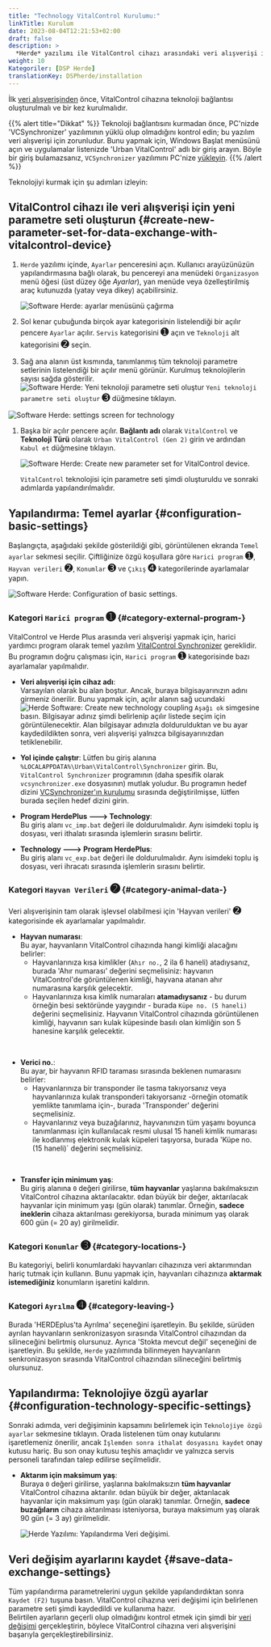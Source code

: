 ```yaml
---
title: "Technology VitalControl Kurulumu:"
linkTitle: Kurulum
date: 2023-08-04T12:21:53+02:00
draft: false
description: >
  *Herde* yazılımı ile VitalControl cihazı arasındaki veri alışverişi için senkronizasyon parametrelerini tanımlayın.
weight: 10
Kategoriler: [DSP Herde]
translationKey: DSPherde/installation
---
```

İlk [veri alışverişinden](../data-exchange/) önce, VitalControl cihazına teknoloji bağlantısı oluşturulmalı ve bir kez kurulmalıdır.

{{% alert title="Dikkat" %}}
Teknoloji bağlantısını kurmadan önce, PC'nizde 'VCSynchronizer' yazılımının yüklü olup olmadığını kontrol edin; bu yazılım veri alışverişi için zorunludur. Bunu yapmak için, Windows Başlat menüsünü açın ve uygulamalar listenizde 'Urban VitalControl' adlı bir giriş arayın. Böyle bir giriş bulamazsanız, `VCSynchronizer` yazılımını PC'nize [yükleyin](../../vcsynchronizer/installation/).
{{% /alert %}}

Teknolojiyi kurmak için şu adımları izleyin:

## VitalControl cihazı ile veri alışverişi için yeni parametre seti oluşturun {#create-new-parameter-set-for-data-exchange-with-vitalcontrol-device}

1. `Herde` yazılımı içinde, `Ayarlar` penceresini açın. Kullanıcı arayüzünüzün yapılandırmasına bağlı olarak, bu pencereyi ana menüdeki `Organizasyon` menü öğesi (üst düzey öğe _Ayarlar_), yan menüde veya özelleştirilmiş araç kutunuzda (yatay veya dikey) açabilirsiniz.

   ![Software Herde: ayarlar menüsünü çağırma](../screenshots/settings.png "Herde: Ayarları Çağır")

1. Sol kenar çubuğunda birçok ayar kategorisinin listelendiği bir açılır pencere `Ayarlar` açılır. `Servis` kategorisini <span style="font-size: 140%">➊</span> açın ve `Teknoloji` alt kategorisini <span style="font-size: 140%">➋</span> seçin.

1. Sağ ana alanın üst kısmında, tanımlanmış tüm teknoloji parametre setlerinin listelendiği bir açılır menü görünür. Kurulmuş teknolojilerin sayısı sağda gösterilir. ![Software Herde: Yeni teknoloji parametre seti oluştur](/icons/new.png "Herde: Teknoloji Bağlantısı Oluştur") `Yeni teknoloji parametre seti oluştur` <span style="font-size: 140%">➌</span> düğmesine tıklayın.
 
![Software Herde: settings screen for technology](../screenshots/settings-technology.png "Herde: Settings for Technology")

1. Başka bir açılır pencere açılır. **Bağlantı adı** olarak `VitalControl` ve **Teknoloji Türü** olarak `Urban VitalControl (Gen 2)` girin ve ardından `Kabul et` düğmesine tıklayın.

   ![Software Herde: Create new parameter set for VitalControl device](../screenshots/new-technology.png "Create new technology: VitalControl").

   `VitalControl` teknolojisi için parametre seti şimdi oluşturuldu ve sonraki adımlarda yapılandırılmalıdır.

## Yapılandırma: Temel ayarlar {#configuration-basic-settings}

Başlangıçta, aşağıdaki şekilde gösterildiği gibi, görüntülenen ekranda `Temel ayarlar` sekmesi seçilir. Çiftliğinize özgü koşullara göre `Harici program` <span style="font-size: 140%">➊</span>, `Hayvan verileri` <span style="font-size: 140%">➋</span>, `Konumlar` <span style="font-size: 140%">➌</span> ve `Çıkış` <span style="font-size: 140%">➍</span> kategorilerinde ayarlamalar yapın.

   ![Software Herde: Configuration of basic settings](../screenshots/basic-settings.png "Technology VitalControl: Basic settings").
   
### Kategori `Harici program` <span style="font-size: 140%">➊</span> {#category-external-program-}

VitalControl ve Herde Plus arasında veri alışverişi yapmak için, harici yardımcı program olarak temel yazılım [VitalControl Synchronizer](../../vcsynchronizer) gereklidir. Bu programın doğru çalışması için, `Harici program` <span style="font-size: 140%">➊</span> kategorisinde bazı ayarlamalar yapılmalıdır.

- **Veri alışverişi için cihaz adı**:  
  Varsayılan olarak bu alan boştur. Ancak, buraya bilgisayarınızın adını girmeniz önerilir. Bunu yapmak için, açılır alanın sağ ucundaki ![Herde Software: Create new technology coupling](/icons/arrow-down.png "Herde: Create technology coupling") `Aşağı ok` simgesine basın. Bilgisayar adınız şimdi belirlenip açılır listede seçim için görüntülenecektir. Alan bilgisayar adınızla doldurulduktan ve bu ayar kaydedildikten sonra, veri alışverişi yalnızca bilgisayarınızdan tetiklenebilir.

- **Yol içinde çalıştır**:
  Lütfen bu giriş alanına `%LOCALAPPDATA%\Urban\VitalControl\Synchronizer` girin. Bu, `VitalControl Synchronizer` programının (daha spesifik olarak `vcsynchronizer.exe` dosyasının) mutlak yoludur. Bu programın hedef dizini [VCSynchronizer'ın kurulumu](../../vcsynchronizer/installation) sırasında değiştirilmişse, lütfen burada seçilen hedef dizini girin.


- **Program HerdePlus 🡒 Technology**:  
  Bu giriş alanı `vc_imp.bat` değeri ile doldurulmalıdır. Aynı isimdeki toplu iş dosyası, veri ithalatı sırasında işlemlerin sırasını belirtir.

- **Technology 🡒  Program HerdePlus**:  
  Bu giriş alanı `vc_exp.bat` değeri ile doldurulmalıdır. Aynı isimdeki toplu iş dosyası, veri ihracatı sırasında işlemlerin sırasını belirtir.

### Kategori `Hayvan Verileri` <span style="font-size: 140%">➋</span> {#category-animal-data-}

Veri alışverişinin tam olarak işlevsel olabilmesi için 'Hayvan verileri' <span style="font-size: 140%">➋</span> kategorisinde ek ayarlamalar yapılmalıdır.

- **Hayvan numarası**:  
  Bu ayar, hayvanların VitalControl cihazında hangi kimliği alacağını belirler:
  - Hayvanlarınıza kısa kimlikler (`Ahır no.`, 2 ila 6 haneli) atadıysanız, burada 'Ahır numarası' değerini seçmelisiniz: hayvanın VitalControl'de görüntülenen kimliği, hayvana atanan ahır numarasına karşılık gelecektir.
  - Hayvanlarınıza kısa kimlik numaraları **atamadıysanız** - bu durum örneğin besi sektöründe yaygındır - burada `Küpe no. (5 haneli)` değerini seçmelisiniz. Hayvanın VitalControl cihazında görüntülenen kimliği, hayvanın sarı kulak küpesinde basılı olan kimliğin son 5 hanesine karşılık gelecektir.
  
<br>

- **Verici no.**:  
  Bu ayar, bir hayvanın RFID taraması sırasında beklenen numarasını belirler:  
  - Hayvanlarınıza bir transponder ile tasma takıyorsanız veya hayvanlarınıza kulak transponderi takıyorsanız -örneğin otomatik yemlikte tanımlama için-, burada 'Transponder' değerini seçmelisiniz.
  - Hayvanlarınız veya buzağılarınız, hayvanınızın tüm yaşamı boyunca tanımlanması için kullanılacak resmi ulusal 15 haneli kimlik numarası ile kodlanmış elektronik kulak küpeleri taşıyorsa, burada 'Küpe no. (15 haneli)` değerini seçmelisiniz.

<br>

- **Transfer için minimum yaş**:  
  Bu giriş alanına `0` değeri girilirse, **tüm hayvanlar** yaşlarına bakılmaksızın VitalControl cihazına aktarılacaktır. `0`dan büyük bir değer, aktarılacak hayvanlar için minimum yaşı (gün olarak) tanımlar. Örneğin, **sadece ineklerin** cihaza aktarılması gerekiyorsa, burada minimum yaş olarak 600 gün (= 20 ay) girilmelidir.

### Kategori `Konumlar` <span style="font-size: 140%">➌</span> {#category-locations-}

Bu kategoriyi, belirli konumlardaki hayvanları cihazınıza veri aktarımından hariç tutmak için kullanın. Bunu yapmak için, hayvanları cihazınıza **aktarmak istemediğiniz** konumların işaretini kaldırın.

### Kategori `Ayrılma` <span style="font-size: 140%">➍</span> {#category-leaving-}

Burada 'HERDEplus'ta Ayrılma' seçeneğini işaretleyin. Bu şekilde, sürüden ayrılan hayvanların senkronizasyon sırasında VitalControl cihazından da silineceğini belirtmiş olursunuz.
Ayrıca 'Stokta mevcut değil' seçeneğini de işaretleyin. Bu şekilde, `Herde` yazılımında bilinmeyen hayvanların senkronizasyon sırasında VitalControl cihazından silineceğini belirtmiş olursunuz.

## Yapılandırma: Teknolojiye özgü ayarlar {#configuration-technology-specific-settings}

Sonraki adımda, veri değişiminin kapsamını belirlemek için `Teknolojiye özgü ayarlar` sekmesine tıklayın. Orada listelenen tüm onay kutularını işaretlemeniz önerilir, ancak `İşlemden sonra ithalat dosyasını kaydet` onay kutusu hariç. Bu son onay kutusu teşhis amaçlıdır ve yalnızca servis personeli tarafından talep edilirse seçilmelidir.

- **Aktarım için maksimum yaş**:  
  Buraya `0` değeri girilirse, yaşlarına bakılmaksızın **tüm hayvanlar** VitalControl cihazına aktarılır. `0`dan büyük bir değer, aktarılacak hayvanlar için maksimum yaşı (gün olarak) tanımlar. Örneğin, **sadece buzağıların** cihaza aktarılması isteniyorsa, buraya maksimum yaş olarak 90 gün (= 3 ay) girilmelidir.

   ![Herde Yazılımı: Yapılandırma Veri değişimi](../screenshots/technology-specific-settings.png "Veri değişimi: özel ayarlar").

## Veri değişim ayarlarını kaydet {#save-data-exchange-settings}

Tüm yapılandırma parametrelerini uygun şekilde yapılandırdıktan sonra `Kaydet (F2)` tuşuna basın. VitalControl cihazına veri değişimi için belirlenen parametre seti şimdi kaydedildi ve kullanıma hazır.  
Belirtilen ayarların geçerli olup olmadığını kontrol etmek için şimdi bir [veri değişimi](../data-exchange/) gerçekleştirin, böylece VitalControl cihazına veri alışverişini başarıyla gerçekleştirebilirsiniz.


